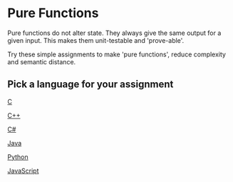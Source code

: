 # Pure Functions

Pure functions do not alter state.
They always give the same output for a given input.
This makes them unit-testable and 'prove-able'.

Try these simple assignments to make 'pure functions',
reduce complexity and semantic distance.

## Pick a language for your assignment

[C](https://classroom.github.com/a/YZQSotp6)

[C++](https://classroom.github.com/a/fFFBCtO2)

[C#](https://classroom.github.com/a/9-1zCGwe)

[Java](https://classroom.github.com/a/_dyPzZYr)

[Python](https://classroom.github.com/a/zdr6rIaC)

[JavaScript](https://classroom.github.com/a/B8HvUyIa)
